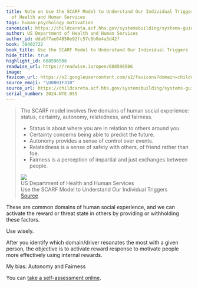```yaml
---
title: Note on Use the SCARF Model to Understand Our Individual Triggers via US Department
  of Health and Human Services
tags: human-psychology motivation
canonical: https://childcareta.acf.hhs.gov/systemsbuilding/systems-guides/leadership/scarf-model
author: US Department of Health and Human Services
author_id: dda6f7ae64858e92fc57c6b0e4a3d42f
book: 38402722
book_title: Use the SCARF Model to Understand Our Individual Triggers
hide_title: true
highlight_id: 688596506
readwise_url: https://readwise.io/open/688596506
image:
favicon_url: https://s2.googleusercontent.com/s2/favicons?domain=childcareta.acf.hhs.gov
source_emoji: "\U0001F310"
source_url: https://childcareta.acf.hhs.gov/systemsbuilding/systems-guides/leadership/scarf-model#:~:text=The%20SCARF%20model,exchanges%20between%20people.
serial_number: 2024.NTE.059
---
```

> The SCARF model involves five domains of human social experience: status, certainty, autonomy, relatedness, and fairness.
> 
> - Status is about where you are in relation to others around you.
> - Certainty concerns being able to predict the future.
> - Autonomy provides a sense of control over events.
> - Relatedness is a sense of safety with others, of friend rather than foe.
> - Fairness is a perception of impartial and just exchanges between people.
> <div class="quoteback-footer"><div class="quoteback-avatar"><img class="mini-favicon" src="https://s2.googleusercontent.com/s2/favicons?domain=childcareta.acf.hhs.gov"></div><div class="quoteback-metadata"><div class="metadata-inner"><span style="display:none">FROM:</span><div aria-label="US Department of Health and Human Services" class="quoteback-author"> US Department of Health and Human Services</div><div aria-label="Use the SCARF Model to Understand Our Individual Triggers" class="quoteback-title"> Use the SCARF Model to Understand Our Individual Triggers</div></div></div><div class="quoteback-backlink"><a target="_blank" aria-label="go to the full text of this quotation" rel="noopener" href="https://childcareta.acf.hhs.gov/systemsbuilding/systems-guides/leadership/scarf-model#:~:text=The%20SCARF%20model,exchanges%20between%20people." class="quoteback-arrow"> Source</a></div></div>

These are common domains of human social experience, and we can activate the reward or threat state in others by providing or withholding these factors.

Use wisely.

After you identify which domain/driver resonates the most with a given person, the objective is to activate reward response to motivate people more effectively using internal rewards.

My bias: Autonomy and Fairness

You can [take a self-assessment online](https://neuroleadership.com/research/tools/nli-scarf-assessment/).